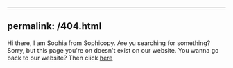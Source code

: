 
---
permalink: /404.html
---

Hi there, I am Sophia from Sophicopy.
Are yu searching for something?
Sorry, but this page you're on doesn't exist on our website.
You wanna go back to our website?
Then click <a href="Sophicopy.github.io">here</a>
